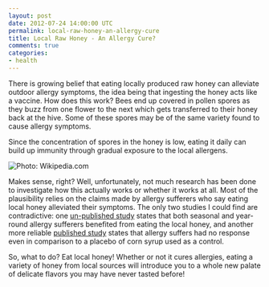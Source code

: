 ```yaml
---
layout: post
date: 2012-07-24 14:00:00 UTC
permalink: local-raw-honey-an-allergy-cure
title: Local Raw Honey - An Allergy Cure?
comments: true
categories:
- health
---
```


There is growing belief that eating locally produced raw honey can alleviate outdoor allergy symptoms, the idea being that ingesting the honey acts like a vaccine. How does this work? Bees end up covered in pollen spores as they buzz from one flower to the next which gets transferred to their honey back at the hive. Some of these spores may be of the same variety found to cause allergy symptoms.

Since the concentration of spores in the honey is low, eating it daily can build up immunity through gradual exposure to the local allergens.

![Photo: Wikipedia.com](http://upload.wikimedia.org/wikipedia/commons/f/f7/Honey_comb.jpg)

Makes sense, right? Well, unfortunately, not much research has been done to investigate how this actually works or whether it works at all. Most of the plausibility relies on the claims made by allergy sufferers who say eating local honey alleviated their symptoms. The only two studies I could find are contradictive: one [un-published study](http://health.howstuffworks.com/diseases-conditions/allergies/allergy-treatments/local-honey-for-allergies2.htm) states that both seasonal and year-round allergy sufferers benefited from eating the local honey, and another more reliable [published study](http://www.nytimes.com/2011/05/10/health/10really.html) states that allergy suffers had no response even in comparison to a placebo of corn syrup used as a control.

So, what to do? Eat local honey! Whether or not it cures allergies, eating a variety of honey from local sources will introduce you to a whole new palate of delicate flavors you may have never tasted before!